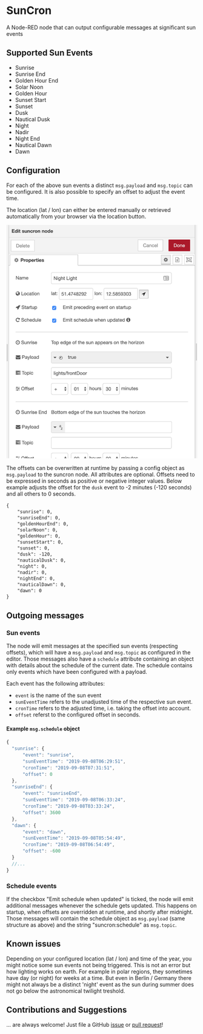 # SunCron

A Node-RED node that can output configurable messages at significant sun events

## Supported Sun Events

- Sunrise
- Sunrise End
- Golden Hour End
- Solar Noon
- Golden Hour
- Sunset Start
- Sunset
- Dusk
- Nautical Dusk
- Night
- Nadir
- Night End
- Nautical Dawn
- Dawn

## Configuration

For each of the above sun events a distinct `msg.payload` and `msg.topic` can be configured. It is also possible to specify an offset to adjust the event time.

The location (lat / lon) can either be entered manually or retrieved automatically from your browser via the location button.

![example](docs/config.png)

The offsets can be overwritten at runtime by passing a config object as `msg.payload` to the suncron node. All attributes are optional. Offsets need to be expressed in seconds as positive or negative integer values. Below example adjusts the offset for the `dusk` event to -2 minutes (-120 seconds) and all others to 0 seconds.

```
{
    "sunrise": 0,
    "sunriseEnd": 0,
    "goldenHourEnd": 0,
    "solarNoon": 0,
    "goldenHour": 0,
    "sunsetStart": 0,
    "sunset": 0,
    "dusk": -120,
    "nauticalDusk": 0,
    "night": 0,
    "nadir": 0,
    "nightEnd": 0,
    "nauticalDawn": 0,
    "dawn": 0
}
```

## Outgoing messages

### Sun events

The node will emit messages at the specified sun events (respecting offsets), which will have a `msg.payload` and `msg.topic` as configured in the editor. Those messages also have a `schedule` attribute containing an object with details about the schedule of the current date. The schedule contains only events which have been configured with a payload.

Each event has the following attributes:

- `event` is the name of the sun event
- `sunEventTime` refers to the unadjusted time of the respective sun event.
- `cronTime` refers to the adjusted time, i.e. taking the offset into account.
- `offset` referst to the configured offset in seconds.

#### Example `msg.schedule` object

```javascript
{
  "sunrise": {
      "event": "sunrise",
      "sunEventTime": "2019-09-08T06:29:51",
      "cronTime": "2019-09-08T07:31:51",
      "offset": 0
  },
  "sunriseEnd": {
      "event": "sunriseEnd",
      "sunEventTime": "2019-09-08T06:33:24",
      "cronTime": "2019-09-08T03:33:24",
      "offset": 3600
  },
  "dawn": {
      "event": "dawn",
      "sunEventTime": "2019-09-08T05:54:49",
      "cronTime": "2019-09-08T06:54:49",
      "offset": -600
  }
  //...
}
```

### Schedule events

If the checkbox "Emit schedule when updated" is ticked, the node will emit additional messages whenever the schedule gets updated. This happens on startup, when offsets are overridden at runtime, and shortly after midnight. Those messages will contain the schedule object as `msg.payload` (same structure as above) and the string "suncron:schedule" as `msg.topic`.

## Known issues

Depending on your configured location (lat / lon) and time of the year, you might notice some sun events not being triggered. This is not an error but how lighting works on earth. For example in polar regions, they sometimes have day (or night) for weeks at a time. But even in Berlin / Germany there might not always be a distinct 'night' event as the sun during summer does not go below the astronomical twilight treshold.

## Contributions and Suggestions

... are always welcome! Just file a GitHub [issue](https://github.com/csuermann/node-red-contrib-suncron/issues) or [pull request](https://github.com/csuermann/node-red-contrib-suncron/pulls)!

